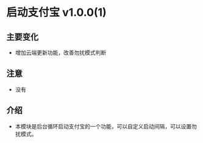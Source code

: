 # 启动支付宝 v1.0.0(1)

## 主要变化

- 增加云端更新功能，改善勿扰模式判断

## 注意

- 没有

## 介绍

- 本模块是后台循环启动支付宝的一个功能，可以自定义启动间隔，可以设置勿扰模式。